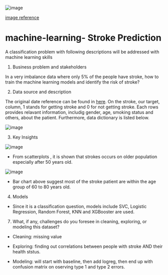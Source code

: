 
![image](https://user-images.githubusercontent.com/126204698/236042392-8184f68f-c2ad-4e97-b984-a6b83ccb56ae.png)

[image reference](https://insights.eisenhowerhealth.org/stroke-awareness-befast/)

# machine-learning- Stroke Prediction
A classification problem with following descriptions will be addressed with machine learning skills

1. Business problem and stakeholders

In a very imbalance data where only 5% of the people have stroke, how to train the machine learning models and identify the risk of stroke?

2. Data source and description

The original date reference can be found in [here](https://www.kaggle.com/datasets/fedesoriano/stroke-prediction-dataset).
On the stroke, our target, column, 1 stands for getting stroke and 0 for not getting stroke. Each rows provides relavant information, includig gender, age, smoking status and others, about the patient. Furthermore, data dictionary is listed below.

![image](https://user-images.githubusercontent.com/126204698/236043392-b2cece0a-f62b-4fc3-af8a-a0ce7f47933b.png)


3. Key Insights

![image](https://user-images.githubusercontent.com/126204698/236043513-aadadc10-c72f-4ced-97d2-ccf2c35d0909.png)

- From scatterplots , it is shown that strokes occurs on older population especially after 50 years old.


![image](https://user-images.githubusercontent.com/126204698/236043575-9256e9b2-5427-4b2a-9298-c15c23675915.png)

- Bar chart above suggest most of the stroke patient are within the age group of 60 to 80 years old.

4. Models

- Since it is a classification question, models include SVC, Logistic Regression, Random Forest, KNN and XGBooster are used.



7. What, if any, challenges do you foresee in cleaning, exploring, or modeling this dataset?


*   Cleaning: missing value

*   Exploring: finding out correlations between people with stroke AND their health ststus.

*   Modeling: will start with baseline, then add logreg, then end up with confusion matrix on oserving type 1 and type 2 errors.
